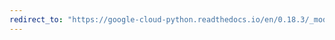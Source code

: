 ```yaml
---
redirect_to: "https://google-cloud-python.readthedocs.io/en/0.18.3/_modules/gcloud/logging/client.html"
---
```

